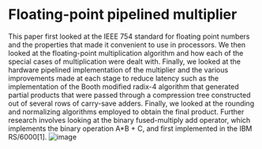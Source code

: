 # Floating-point pipelined multiplier

This paper first looked at the IEEE 754 standard for floating point numbers and the properties that made it convenient to use in processors. We then looked at the floating-point multiplication algorithm and how each of the special cases of multiplication were dealt with. Finally, we looked at the hardware pipelined implementation of the multiplier and the various improvements made at each stage to reduce latency such as the implementation of the Booth modified radix-4 algorithm that generated partial products that were passed through a compression tree constructed out of several rows of carry-save adders. Finally, we looked at the rounding and normalizing algorithms employed to obtain the final product. 
Further research involves looking at the binary fused-multiply add operator, which implements the binary operation A*B + C, and first implemented in the IBM RS/6000[1].
![image](https://github.com/user-attachments/assets/22b63b2f-bfe4-4217-a62e-a19d06b8ecb8)
